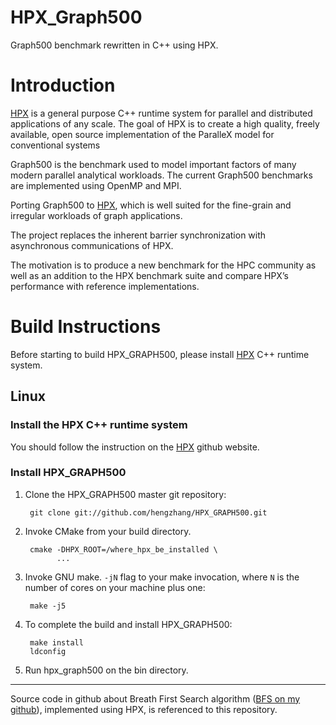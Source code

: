 HPX_Graph500
============

Graph500 benchmark rewritten in C++ using HPX.

Introduction
============
[HPX](https://github.com/STEllAR-GROUP/hpx) is a general purpose C++ runtime system for parallel and distributed applications of any scale. The goal of HPX is to create a high quality, freely available, open source implementation of the ParalleX model for conventional systems

Graph500 is the benchmark used to model important factors of many modern parallel analytical workloads. The current Graph500 benchmarks are implemented using OpenMP and MPI. 

Porting Graph500 to [HPX](https://github.com/STEllAR-GROUP/hpx), which is well suited for the fine-grain and irregular workloads of graph applications.

The project replaces the inherent barrier synchronization with asynchronous communications of HPX.

The motivation is to produce a new benchmark for the HPC community as well as an addition to the HPX benchmark suite and compare HPX’s performance with reference implementations.


Build Instructions
==================

Before starting to build HPX_GRAPH500, please install [HPX](https://github.com/STEllAR-GROUP/hpx) C++ runtime system.

## Linux
### Install the HPX C++ runtime system
You should follow the instruction on the [HPX](https://github.com/STEllAR-GROUP/hpx) github website.

### Install HPX_GRAPH500
1. Clone the HPX_GRAPH500 master git repository:


		git clone git://github.com/hengzhang/HPX_GRAPH500.git

2. Invoke CMake from your build directory. 
	
		cmake -DHPX_ROOT=/where_hpx_be_installed \
			  ...	

3. Invoke GNU make. `-jN` flag to your make invocation, where `N` is the number of cores on your machine plus one:
		
		make -j5

4. To complete the build and install HPX_GRAPH500:
		
		make install
		ldconfig 	

5. Run hpx_graph500 on the bin directory.




-----------------------

Source code in github about Breath First Search algorithm ([BFS on my github](https://github.com/hengzhang/hpx_bfs_test)),  implemented using HPX, is referenced to this repository.